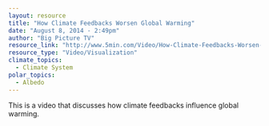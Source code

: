 ```yaml
---
layout: resource
title: "How Climate Feedbacks Worsen Global Warming"
date: "August 8, 2014 - 2:49pm"
author: "Big Picture TV"
resource_link: "http://www.5min.com/Video/How-Climate-Feedbacks-Worsen-Global-Warming-516923291"
resource_type: "Video/Visualization"
climate_topics:
  - Climate System
polar_topics:
  - Albedo
---
```


This is a video that discusses how climate feedbacks influence global warming.

